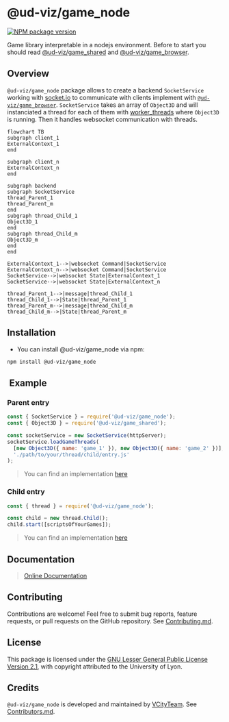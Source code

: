 # @ud-viz/game_node

[![NPM package version](https://badgen.net/npm/v/@ud-viz/game_node)](https://npmjs.com/package/@ud-viz/game_node)

Game library interpretable in a nodejs environment. Before to start you should read [@ud-viz/game_shared](../game_shared/Readme.md) and [@ud-viz/game_browser](../game_browser/Readme.md).

## Overview

`@ud-viz/game_node` package allows to create a backend `SocketService` working with [socket.io](https://socket.io/) to communicate with clients implement with [`@ud-viz/game_browser`](https://github.com/VCityTeam/UD-Viz/blob/master/packages/game_browser/Readme.md). `SocketService` takes an array of `Object3D` and will instanciated a thread for each of them with [worker_threads](https://nodejs.org/api/worker_threads.html) where `Object3D` is running. Then it handles websocket communication with threads.

```mermaid
flowchart TB
subgraph client_1
ExternalContext_1
end

subgraph client_n
ExternalContext_n
end

subgraph backend
subgraph SocketService
thread_Parent_1
thread_Parent_m
end
subgraph thread_Child_1
Object3D_1
end
subgraph thread_Child_m
Object3D_m
end
end

ExternalContext_1-->|websocket Command|SocketService
ExternalContext_n-->|websocket Command|SocketService
SocketService-->|websocket State|ExternalContext_1
SocketService-->|websocket State|ExternalContext_n

thread_Parent_1-->|message|thread_Child_1
thread_Child_1-->|State|thread_Parent_1
thread_Parent_m-->|message|thread_Child_m
thread_Child_m-->|State|thread_Parent_m
```

## Installation

- You can install @ud-viz/game_node via npm:

```bash
npm install @ud-viz/game_node
```


##  Example

### Parent entry

```js
const { SocketService } = require('@ud-viz/game_node');
const { Object3D } = require('@ud-viz/game_shared');

const socketService = new SocketService(httpServer);
socketService.loadGameThreads(
  [new Object3D({ name: 'game_1' }), new Object3D({ name: 'game_2' })],
  './path/to/your/thread/child/entry.js'
);
```

> You can find an implementation [here](https://github.com/VCityTeam/UD-Viz/blob/master/bin/backEnd.js)

### Child entry

```js
const { thread } = require('@ud-viz/game_node');

const child = new thread.Child();
child.start([scriptsOfYourGames]);
```

> You can find an implementation [here](https://github.com/VCityTeam/UD-Viz/blob/master/bin/gameThreadChild.js)

## Documentation

> [Online Documentation](https://vcityteam.github.io/UD-Viz/html/game_node/)

## Contributing

Contributions are welcome! Feel free to submit bug reports, feature requests, or pull requests on the GitHub repository. See [Contributing.md](https://github.com/VCityTeam/UD-Viz/blob/master/docs/static/Contributing.md).

## License

This package is licensed under the [GNU Lesser General Public License Version 2.1](https://github.com/VCityTeam/UD-Viz/blob/master/LICENSE.md), with copyright attributed to the University of Lyon.

## Credits

`@ud-viz/game_node` is developed and maintained by [VCityTeam](https://github.com/VCityTeam). See [Contributors.md](https://github.com/VCityTeam/UD-Viz/blob/master/docs/static/Contributors.md).